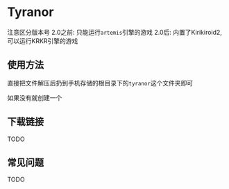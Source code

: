 # Tyranor

注意区分版本号
2.0之前: 只能运行`artemis`引擎的游戏
2.0后: 内置了Kirikiroid2,可以运行KRKR引擎的游戏

## 使用方法

直接把文件解压后扔到手机存储的根目录下的`tyranor`这个文件夹即可

如果没有就创建一个

## 下载链接

TODO

## 常见问题

TODO